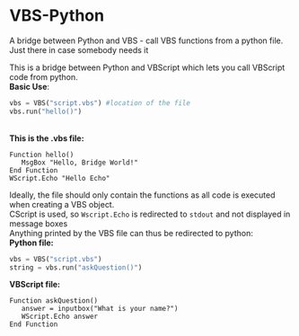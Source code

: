 # VBS-Python
A bridge between Python and VBS - call VBS functions from a python file. Just there in case somebody needs it

This is a bridge between Python and VBScript which lets you call VBScript code from python. <br>
<b>Basic Use</b>:
```python
vbs = VBS("script.vbs") #location of the file 
vbs.run("hello()")
 ```
<br>
<b>This is the .vbs file:</b> <br>

```VB
Function hello() 
   MsgBox "Hello, Bridge World!" 
End Function 
WScript.Echo "Hello Echo"
 ```

Ideally, the file should only contain the functions as all code is executed when creating a VBS object. <br>
CScript is used, so <code>Wscript.Echo</code> is redirected to <code>stdout</code> and not displayed in message boxes<br>
Anything printed by the VBS file can thus be redirected to python: <br>
<b>Python file:</b>

```python
vbs = VBS("script.vbs")
string = vbs.run("askQuestion()")
 ```
 
 <b>VBScript file:</b>
 
 ```VB
Function askQuestion() 
    answer = inputbox("What is your name?")
    WScript.Echo answer
End Function 
 ```
 
 
